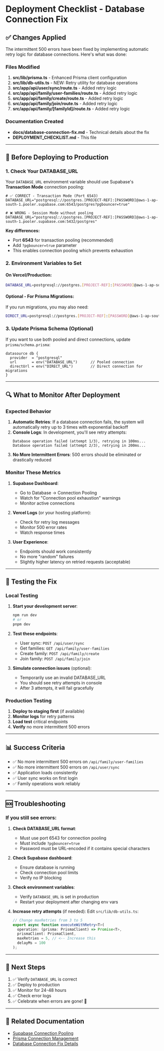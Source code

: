 # Deployment Checklist - Database Connection Fix

## ✅ Changes Applied

The intermittent 500 errors have been fixed by implementing automatic retry logic for database connections. Here's what was done:

### Files Modified

1. **src/lib/prisma.ts** - Enhanced Prisma client configuration
2. **src/lib/db-utils.ts** - NEW: Retry utility for database operations
3. **src/app/api/user/sync/route.ts** - Added retry logic
4. **src/app/api/family/user-families/route.ts** - Added retry logic
5. **src/app/api/family/create/route.ts** - Added retry logic
6. **src/app/api/family/join/route.ts** - Added retry logic
7. **src/app/api/family/[familyId]/route.ts** - Added retry logic

### Documentation Created

- **docs/database-connection-fix.md** - Technical details about the fix
- **DEPLOYMENT_CHECKLIST.md** - This file

---

## 🚀 Before Deploying to Production

### 1. Check Your DATABASE_URL

Your `DATABASE_URL` environment variable should use Supabase's **Transaction Mode** connection pooling:

```env
# ✅ CORRECT - Transaction Mode (Port 6543)
DATABASE_URL="postgresql://postgres.[PROJECT-REF]:[PASSWORD]@aws-1-ap-south-1.pooler.supabase.com:6543/postgres?pgbouncer=true"

# ❌ WRONG - Session Mode without pooling
DATABASE_URL="postgresql://postgres.[PROJECT-REF]:[PASSWORD]@aws-1-ap-south-1.pooler.supabase.com:5432/postgres"
```

**Key differences:**

- Port **6543** for transaction pooling (recommended)
- Add `?pgbouncer=true` parameter
- This enables connection pooling which prevents exhaustion

### 2. Environment Variables to Set

#### On Vercel/Production:

```bash
DATABASE_URL=postgresql://postgres.[PROJECT-REF]:[PASSWORD]@aws-1-ap-south-1.pooler.supabase.com:6543/postgres?pgbouncer=true
```

#### Optional - For Prisma Migrations:

If you run migrations, you may also need:

```bash
DIRECT_URL=postgresql://postgres.[PROJECT-REF]:[PASSWORD]@aws-1-ap-south-1.pooler.supabase.com:5432/postgres
```

### 3. Update Prisma Schema (Optional)

If you want to use both pooled and direct connections, update `prisma/schema.prisma`:

```prisma
datasource db {
  provider  = "postgresql"
  url       = env("DATABASE_URL")      // Pooled connection
  directUrl = env("DIRECT_URL")        // Direct connection for migrations
}
```

---

## 🔍 What to Monitor After Deployment

### Expected Behavior

1. **Automatic Retries**: If a database connection fails, the system will automatically retry up to 3 times with exponential backoff
2. **Console Logs**: In development, you'll see retry attempts:
   ```
   Database operation failed (attempt 1/3), retrying in 100ms...
   Database operation failed (attempt 2/3), retrying in 200ms...
   ```
3. **No More Intermittent Errors**: 500 errors should be eliminated or drastically reduced

### Monitor These Metrics

1. **Supabase Dashboard**:

   - Go to Database → Connection Pooling
   - Watch for "Connection pool exhaustion" warnings
   - Monitor active connections

2. **Vercel Logs** (or your hosting platform):

   - Check for retry log messages
   - Monitor 500 error rates
   - Watch response times

3. **User Experience**:
   - Endpoints should work consistently
   - No more "random" failures
   - Slightly higher latency on retried requests (acceptable)

---

## 🧪 Testing the Fix

### Local Testing

1. **Start your development server**:

   ```bash
   npm run dev
   # or
   pnpm dev
   ```

2. **Test these endpoints**:

   - User sync: `POST /api/user/sync`
   - Get families: `GET /api/family/user-families`
   - Create family: `POST /api/family/create`
   - Join family: `POST /api/family/join`

3. **Simulate connection issues** (optional):
   - Temporarily use an invalid DATABASE_URL
   - You should see retry attempts in console
   - After 3 attempts, it will fail gracefully

### Production Testing

1. **Deploy to staging first** (if available)
2. **Monitor logs** for retry patterns
3. **Load test** critical endpoints
4. **Verify** no more intermittent 500 errors

---

## 📊 Success Criteria

- ✅ No more intermittent 500 errors on `/api/family/user-families`
- ✅ No more intermittent 500 errors on `/api/user/sync`
- ✅ Application loads consistently
- ✅ User sync works on first login
- ✅ Family operations work reliably

---

## 🆘 Troubleshooting

### If you still see errors:

1. **Check DATABASE_URL format**:

   - Must use port 6543 for connection pooling
   - Must include `?pgbouncer=true`
   - Password must be URL-encoded if it contains special characters

2. **Check Supabase dashboard**:

   - Ensure database is running
   - Check connection pool limits
   - Verify no IP blocking

3. **Check environment variables**:

   - Verify `DATABASE_URL` is set in production
   - Restart your deployment after changing env vars

4. **Increase retry attempts** (if needed):
   Edit `src/lib/db-utils.ts`:
   ```typescript
   // Change maxRetries from 3 to 5
   export async function executeWithRetry<T>(
     operation: (prisma: PrismaClient) => Promise<T>,
     prismaClient: PrismaClient,
     maxRetries = 5, // <-- Increase this
     delayMs = 100
   );
   ```

---

## 📝 Next Steps

1. ✅ Verify `DATABASE_URL` is correct
2. ✅ Deploy to production
3. ✅ Monitor for 24-48 hours
4. ✅ Check error logs
5. ✅ Celebrate when errors are gone! 🎉

---

## 🔗 Related Documentation

- [Supabase Connection Pooling](https://supabase.com/docs/guides/database/connecting-to-postgres#connection-pooler)
- [Prisma Connection Management](https://www.prisma.io/docs/guides/performance-and-optimization/connection-management)
- [Database Connection Fix Details](./docs/database-connection-fix.md)

